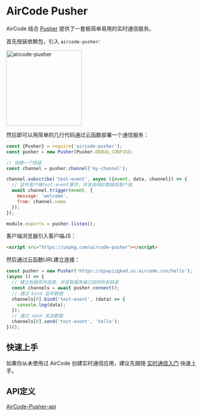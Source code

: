# AirCode Pusher

AirCode 结合 [Pusher](https://pusher.com/) 提供了一套极简单易用的实时通信服务。

首先按装依赖包，引入 `aircode-pusher`:

<img src="https://aircode-yvo.b-cdn.net/resource/1691045457929-7rhky4e0aws.jpg" alt="aircode-pusher" width="200">

然后即可以用简单的几行代码通过云函数部署一个通信服务：

```js
const {Pusher} = require('aircode-pusher');
const pusher = new Pusher(Pusher.DEBUG_CONFIG);

// 创建一个频道
const channel = pusher.channel('my-channel');

channel.subscribe('test-event', async ({event, data, channel}) => {
  // 监听客户端test-event事件，并发送响应数据给客户端
  await channel.trigger(event, {
    message: 'welcome', 
    from: channel.name
  });
});

module.exports = pusher.listen();
```

客户端浏览器引入客户端JS：

```html
<script src="https://unpkg.com/aircode-pusher"></script>
```

然后通过云函数URL建立连接：

```js
const pusher = new Pusher('https://qzwyiigked.us.aircode.run/hello');
(async () => {
  // 建立到服务的连接，并获取服务端订阅的所有频道
  const channels = await pusher.connect();
  // 通过 bind 监听数据
  channels[0].bind('test-event', (data) => {
    console.log(data);
  });
  // 通过 send 发送数据
  channels[0].send('test-event', 'hello');
})();
```

## 快速上手

如果你从未使用过 AirCode 创建实时通信应用，建议先跟随 [实时通信入门](docs/cn-getting-started.md) 快速上手。

## API定义

[AirCode-Pusher-api](docs/cn-pusher-api.md)